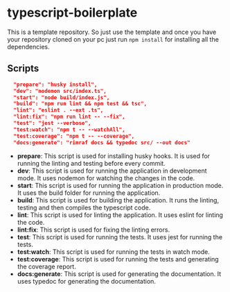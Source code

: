 # typescript-boilerplate

This is a template repository. So just use the template and once you have your repository cloned on your pc just run `npm install` for installing all the dependencies.

## Scripts

```json
  "prepare": "husky install",
  "dev": "nodemon src/index.ts",
  "start": "node build/index.js",
  "build": "npm run lint && npm test && tsc",
  "lint": "eslint . --ext .ts",
  "lint:fix": "npm run lint -- --fix",
  "test": "jest --verbose",
  "test:watch": "npm t -- --watchAll",
  "test:coverage": "npm t -- --coverage",
  "docs:generate": "rimraf docs && typedoc src/ --out docs"
```

- **prepare**: This script is used for installing husky hooks. It is used for running the linting and testing before every commit.
- **dev**: This script is used for running the application in development mode. It uses nodemon for watching the changes in the code.
- **start**: This script is used for running the application in production mode. It uses the build folder for running the application.
- **build**: This script is used for building the application. It runs the linting, testing and then compiles the typescript code.
- **lint**: This script is used for linting the application. It uses eslint for linting the code.
- **lint:fix**: This script is used for fixing the linting errors.
- **test**: This script is used for running the tests. It uses jest for running the tests.
- **test:watch**: This script is used for running the tests in watch mode.
- **test:coverage**: This script is used for running the tests and generating the coverage report.
- **docs:generate**: This script is used for generating the documentation. It uses typedoc for generating the documentation.
